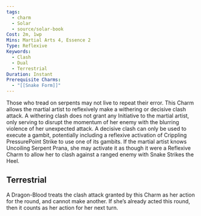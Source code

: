 ```yaml
---
tags:
  - charm
  - Solar
  - source/solar-book
Cost: 2m, 1wp
Mins: Martial Arts 4, Essence 2
Type: Reflexive
Keywords:
  - Clash
  - Dual
  - Terrestrial
Duration: Instant
Prerequisite Charms:
  - "[[Snake Form]]"
---
```

Those who tread on serpents may not live to repeat their error. This Charm allows the martial artist to reflexively make a withering or decisive clash attack. A withering clash does not grant any Initiative to the martial artist, only serving to disrupt the momentum of her enemy with the blurring violence of her unexpected attack. A decisive clash can only be used to execute a gambit, potentially including a reflexive activation of Crippling PressurePoint Strike to use one of its gambits. If the martial artist knows Uncoiling Serpent Prana, she may activate it as though it were a Reflexive Charm to allow her to clash against a ranged enemy with Snake Strikes the Heel. 

## Terrestrial 

A Dragon-Blood treats the clash attack granted by this Charm as her action for the round, and cannot make another. If she’s already acted this round, then it counts as her action for her next turn.